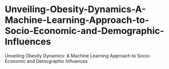 # Unveiling-Obesity-Dynamics-A-Machine-Learning-Approach-to-Socio-Economic-and-Demographic-Influences
Unveiling Obesity Dynamics: A Machine Learning Approach to Socio-Economic and Demographic Influences
